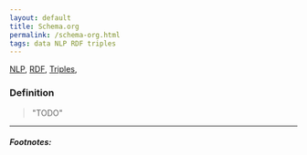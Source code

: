 ```yaml
---
layout: default
title: Schema.org
permalink: /schema-org.html
tags: data NLP RDF triples
---
```


[NLP]({{site.url}}{{site.prod}}/natural-language-processing.html),
[RDF]({{site.url}}{{site.prod}}/rdf-triples.html),
[Triples]({{site.url}}{{site.prod}}/rdf-triples.html),

### Definition

> "TODO"

<hr />

##### Footnotes: